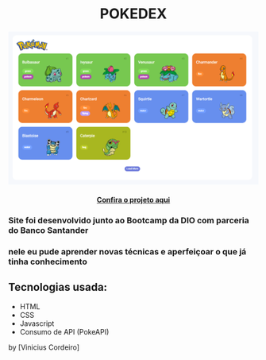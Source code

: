 <h1 align="center"> POKEDEX </h1>

<img src="assets/img/Image-pokedex.png" alt="Imagem do projeto">

<h4 align="center"><a href="" target="_blank" >Confira o projeto aqui</a></h4>

### Site foi desenvolvido junto ao Bootcamp da DIO com parceria do Banco Santander
### nele eu pude aprender novas técnicas e aperfeiçoar o que já tinha conhecimento

## Tecnologias usada:

- HTML
- CSS
- Javascript
- Consumo de API (PokeAPI)

by [Vinicius Cordeiro]